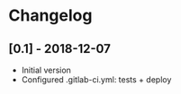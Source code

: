# Changelog

## [0.1] - 2018-12-07

 - Initial version
 - Configured .gitlab-ci.yml: tests + deploy
